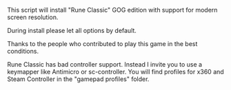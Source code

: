 This script will install "Rune Classic" GOG edition with support for modern screen resolution.

During install please let all options by default.

Thanks to the people who contributed to play this game in the best conditions.

Rune Classic has bad controller support. Instead I invite you to use a keymapper like Antimicro or sc-controller. You will find profiles for x360 and Steam Controller in the "gamepad profiles" folder.
